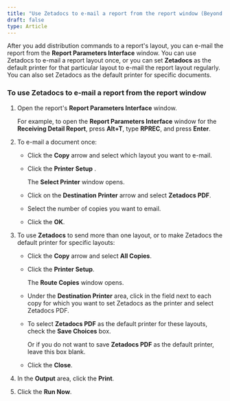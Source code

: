 ```yaml
---
title: "Use Zetadocs to e-mail a report from the report window (Beyond R1)"
draft: false
type: Article
---
```


After you add distribution commands to a report's layout, you can e-mail the report from the **Report Parameters Interface** window. You can use Zetadocs to e-mail a report layout once, or you can set **Zetadocs** as the default printer for that particular layout to e-mail the report layout regularly. You can also set Zetadocs as the default printer for specific documents.

### To use Zetadocs to e-mail a report from the report window

1. Open the report's **Report Parameters Interface** window.

    For example, to open the **Report Parameters Interface** window for the **Receiving Detail Report**, press **Alt+T**, type **RPREC**, and press **Enter**.

2. To e-mail a document once:

    - Click the **Copy** arrow and select which layout you want to e-mail.

    - Click the **Printer Setup** .

        The **Select Printer** window opens.

    - Click on the **Destination Printer** arrow and select **Zetadocs PDF**.

    - Select the number of copies you want to email.

    - Click the **OK**.

3. To use **Zetadocs** to send more than one layout, or to make Zetadocs the default printer for specific layouts:

    - Click the **Copy** arrow and select **All Copies**.

    - Click the **Printer Setup**.

        The **Route Copies** window opens.

    - Under the **Destination Printer** area, click in the field next to each copy for which you want to set Zetadocs as the printer and select Zetadocs PDF.

    - To select **Zetadocs PDF** as the default printer for these layouts, check the **Save Choices** box.

        Or if you do not want to save **Zetadocs PDF** as the default printer, leave this box blank.

    - Click the **Close**.

4. In the **Output** area, click the **Print**.

5. Click the **Run Now**.

​